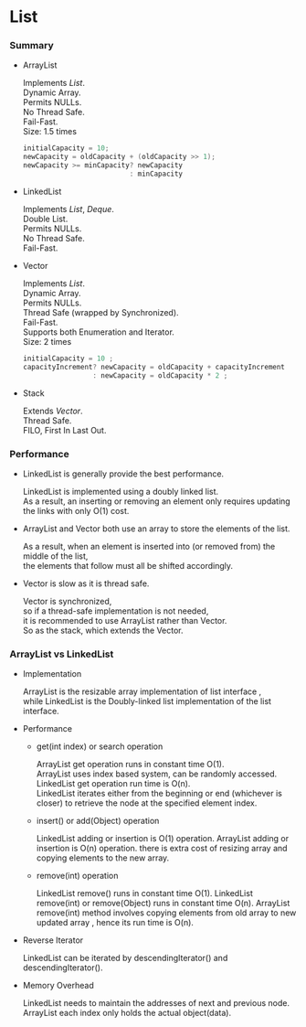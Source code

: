 # List


### Summary

* ArrayList

    Implements *List<E>*. <br>
    Dynamic Array.<br>
    Permits NULLs.<br>
    No Thread Safe.<br>
    Fail-Fast.<br>
    Size: 1.5 times
    ```java
    initialCapacity = 10;
    newCapacity = oldCapacity + (oldCapacity >> 1);
    newCapacity >= minCapacity? newCapacity
                              : minCapacity
    ```
    
* LinkedList

    Implements *List<E>*, *Deque<E>*. <br>
    Double List.<br>
    Permits NULLs.<br>
    No Thread Safe.<br>
    Fail-Fast.<br>
    
* Vector 

    Implements *List<E>*. <br>
    Dynamic Array.<br>
    Permits NULLs.<br>
    Thread Safe (wrapped by Synchronized).<br>
    Fail-Fast.<br>
    Supports both Enumeration and Iterator.<br>
    Size: 2 times
    ```java
    initialCapacity = 10 ;
    capacityIncrement? newCapacity = oldCapacity + capacityIncrement
                     : newCapacity = oldCapacity * 2 ;
    ```
    
* Stack

    Extends *Vector<E>*.<br>
    Thread Safe.<br>
    FILO, First In Last Out.<br>
    
    
### Performance

* LinkedList is generally provide the best performance. 

    LinkedList is implemented using a doubly linked list. <br>
    As a result, an inserting or removing an element only requires updating the links with only O(1) cost.
      
* ArrayList and Vector both use an array to store the elements of the list. 

    As a result, when an element is inserted into (or removed from) the middle of the list, <br>
    the elements that follow must all be shifted accordingly. 

* Vector is slow as it is thread safe.

    Vector is synchronized, <br>
    so if a thread-safe implementation is not needed, <br>
    it is recommended to use ArrayList rather than Vector. <br>
    So as the stack, which extends the Vector.

    
### ArrayList vs LinkedList

* Implementation

    ArrayList is the resizable array implementation of list interface , <br>
    while LinkedList is the Doubly-linked list implementation of the list interface.
    
* Performance

    * get(int index) or search operation
    
        ArrayList get operation runs in constant time O(1). <br>
        ArrayList uses index based system, can be randomly accessed.<br>
        LinkedList get operation run time is O(n).<br>
        LinkedList iterates either from the beginning or end (whichever is closer) to retrieve the node at the specified element index.
        
    * insert() or add(Object) operation
    
        LinkedList adding or insertion is O(1) operation.
        ArrayList adding or insertion is O(n) operation.
        there is extra cost of  resizing array and copying elements to the new array.
    
    * remove(int) operation
    
        LinkedList remove() runs in constant time O(1).
        LinkedList remove(int) or remove(Object) runs in constant time O(n).
        ArrayList remove(int) method involves copying elements from old array to new updated array , hence its run time is O(n).
    
* Reverse  Iterator

    LinkedList can be iterated by descendingIterator() and descendingIterator().

* Memory Overhead

    LinkedList needs to maintain the addresses of next and previous node. 
    ArrayList each index only holds the actual object(data).

